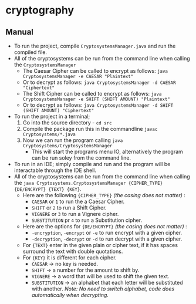# cryptography
## Manual
- To run the project, compile `CryptosystemsManager.java` and run the compiled file.
- All of the cryptosystems can be run from the command line when calling the `CryptosystemsManager`
    * The Caesar Cipher can be called to encrypt as follows: `java CryptosystemsManager -e CAESAR "Plaintext"`
    * Or to decrypt as follows: `java CryptosystemsManager -d CAESAR "Ciphertext"`
    * The Shift Cipher can be called to encrypt as follows: `java CryptosystemsManager -e SHIFT (SHIFT AMOUNT) "Plaintext"`
    * Or to decrypt as follows: `java CryptosystemsManager -d SHIFT (SHIFT AMOUNT) "Ciphertext"`
- To run the project in a terminal;
    1. Go into the source directory - `cd src`
    2. Compile the package run this in the commandline `javac Cryptosystems/*.java`
    3. Now we can run the program calling `java Cryptosystems/CryptosystemsManager`
        * This will start the programs menu IO, alternatively the program can be run soley from the command line.
- To run in an IDE; simply compile and run and the program will be interactable through the IDE shell.
- All of the cryptosystems can be run from the command line when calling the `java Cryptosystems.CryptosystemsManager {CIPHER_TYPE} {DE/ENCRYPT} {TEXT} {KEY}`.
    * Here are the following `{CIPHER_TYPE}` *(the casing does not matter)* :
        * `CAESAR` or `1` to run the a Caesar Cipher.
        * `SHIFT` or `2` to run a Shift Cipher.
        * `VIGNERE` or `3` to run a Vignere cipher.
        * `SUBSTITUTION` pr `4` to run a Substitution cipher.
    * Here are the options for `{DE/ENCRYPT}` *(the casing does not matter)* :
        * `-encryption`, `-encrypt` or `-e` to run encrypt with a given cipher.
        * `-decryption`, `-decrypt` or `-d` to run decrypt with a given cipher.
    * For `{TEXT}` enter in the given plain or cipher text, if it has spaces surround the text with double quotations.
    * For `{KEY}` it is different for each cipher.
        * `CAESAR` -> no key is needed.
        * `SHIFT` -> a number for the amount to shift by. 
        * `VIGNERE` -> a word that will be used to shift the given text.
        * `SUBSTITUTION` -> an alphabet that each letter will be substituted with another. *Note: No need to switch alphabet, code does automatically when decrypting.*
